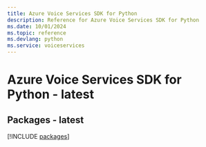 ```yaml
---
title: Azure Voice Services SDK for Python
description: Reference for Azure Voice Services SDK for Python
ms.date: 10/01/2024
ms.topic: reference
ms.devlang: python
ms.service: voiceservices
---
```

# Azure Voice Services SDK for Python - latest
## Packages - latest
[!INCLUDE [packages](voice-services-index.md)]